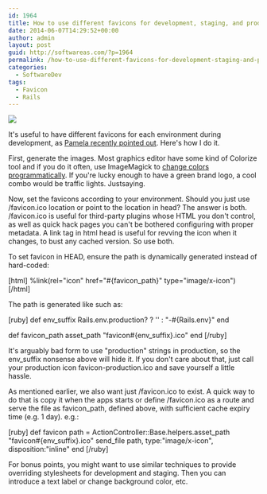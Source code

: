 ```yaml
---
id: 1964
title: How to use different favicons for development, staging, and production
date: 2014-06-07T14:29:52+00:00
author: admin
layout: post
guid: http://softwareas.com/?p=1964
permalink: /how-to-use-different-favicons-for-development-staging-and-production/
categories:
  - SoftwareDev
tags:
  - Favicon
  - Rails
---
```

<a href='https://player.fm'>![](http://i.imgur.com/PsNjwvM.png)</a>

It's useful to have different favicons for each environment during development, as [Pamela recently pointed out](https://twitter.com/pamelafox/status/474922554012884992). Here's how I do it.

First, generate the images. Most graphics editor have some kind of Colorize tool and if you do it often, use ImageMagick to [change colors programmatically](http://www.imagemagick.org/Usage/photos/#chroma_key). If you're lucky enough to have a green brand logo, a cool combo would be traffic lights. Justsaying.

Now, set the favicons according to your environment. Should you just use /favicon.ico location or point to the location in head? The answer is both. /favicon.ico is useful for third-party plugins whose HTML you don't control, as well as quick hack pages you can't be bothered configuring with proper metadata. A link tag in html head is useful for revving the icon when it changes, to bust any cached version. So use both.

To set favicon in HEAD, ensure the path is dynamically generated instead of hard-coded:

[html]
%link(rel="icon" href="#{favicon_path}" type="image/x-icon")
[/html]

The path is generated like such as:

[ruby]
def env_suffix
  Rails.env.production? ? '' : "-#{Rails.env}"
end

def favicon_path
  asset_path "favicon#{env_suffix}.ico"
end
[/ruby]

It's arguably bad form to use "production" strings in production, so the env_suffix nonsense above will hide it. If you don't care about that, just call your production icon favicon-production.ico and save yourself a little hassle.

As mentioned earlier, we also want just /favicon.ico to exist. A quick way to do that is copy it when the apps starts or define /favicon.ico as a route and serve the file as favicon_path, defined above, with sufficient cache expiry time (e.g. 1 day). e.g.:

[ruby]
def favicon
path = ActionController::Base.helpers.asset_path "favicon#{env_suffix}.ico"
send_file path, type:"image/x-icon", disposition:"inline"
end
[/ruby]

For bonus points, you might want to use similar techniques to provide overriding stylesheets for development and staging. Then you can introduce a text label or change background color, etc.